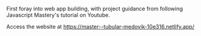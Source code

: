 First foray into web app building, with project guidance from following Javascript Mastery's tutorial on Youtube.

Access the website at https://master--tubular-medovik-10e316.netlify.app/
